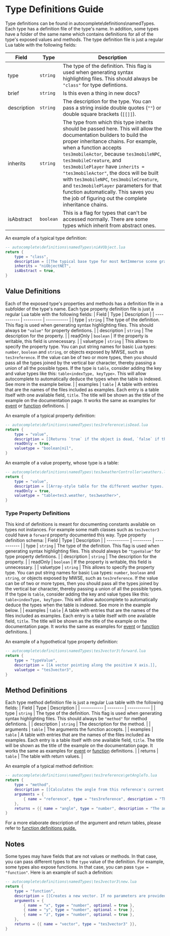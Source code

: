 # Type Definitions Guide

Type definitions can be found in autocomplete\definitions\namedTypes. Each type has a definition file of the type's name. In addition, some types have a folder of the same name which contains definitions for all of the type's exposed values and methods. The type definition file is just a regular Lua table with the following fields:

| Field       | Type      | Description |
| ----------- | --------- | ----------- |
| type        | `string`  | The type of the definition. This flag is used when generating syntax highlighting files. This should always be `"class"` for type defintions. |
| brief       | `string`  | Is this even a thing in new docs? |
| description | `string`  | The description for the type. You can pass a string inside double quotes (`""`) or double square brackets (`[[]]`). |
| inherits    | `string`  | The type from which this type inherits should be passed here. This will allow the documentation builders to build the proper inheritance chains. For example, when a function accepts `tes3mobileActor`, because `tes3mobileNPC`, `tes3mobileCreature`, and `tes3mobilePlayer` have `inherits = "tes3mobileActor"`, the docs will be built with `tes3mobileNPC`, `tes3mobileCreature`, and `tes3mobilePlayer` parameters for that function automatically. This saves you the job of figuring out the complete inheritance chains. |
| isAbstract  | `boolean` | This is a flag for types that can't be accessed normally. There are some types which inherit from abstract ones. |

An example of a typical type definition:

```lua
-- autocomplete\definitions\namedTypes\niAVObject.lua
return {
	type = "class",
	description = [[The typical base type for most NetImmerse scene graph objects.]],
	inherits = "niObjectNET",
	isAbstract = true,
}
```

## Value Definitions

Each of the exposed type's properties and methods has a definition file in a subfolder of the type's name. Each type property definition file is just a regular Lua table with the following fields:
| Field       | Type      | Description |
| ----------- | --------- | ----------- |
| type        | `string`  | The type of the definition. This flag is used when generating syntax highlighting files. This should always be `"value"` for property defintions. |
| description | `string`  | The description for the property. |
| readOnly    | `boolean` | If the property is writable, this field is unnecessary. |
| valuetype   | `string`  | This allows to specify the property type. You can put string names for basic Lua types: `number`, `boolean` and `string`, or objects exposed by MWSE, such as `tes3reference`. If the value can be of two or more types, then you should pass all the types joined by the vertical bar character, thereby passing a union of all the possible types. If the type is `table`, consider adding the key and value types like this: `table<indexType, keyType>`. This will allow autocomplete to automatically deduce the types when the table is indexed. See more in the example below. |
| examples    | `table`   | A table with entries that are the names of the files included as examples. Each entry is a table itself with one available field, `title`. The title will be shown as the title of the example on the documentation page. It works the same as examples for [event](https://github.com/MWSE/MWSE/blob/master/docs/event-definitions-guide.md) or [function](https://github.com/MWSE/MWSE/blob/master/docs/function-definitions-guide.md) definitions. |

An example of a typical property definition:

```lua
-- autocomplete\definitions\namedTypes\tes3reference\isDead.lua
return {
	type = "value",
	description = [[Returns `true` if the object is dead, `false` if they are alive, or `nil` if that couldn't be determined.]],
	readOnly = true,
	valuetype = "boolean|nil",
}
```

An example of a value property, whose type is a table:

```lua
-- autocomplete\definitions\namedTypes\tes3weatherController\weathers.lua
return {
	type = "value",
	description = [[Array-style table for the different weather types. Each object in the table is a [tes3weather](https://mwse.github.io/MWSE/types/tes3weather/). The indexes in the table correspond to the [`tes3.weather`](https://mwse.github.io/MWSE/references/weather-types/) enumeration.]],
	readOnly = true,
	valuetype = "table<tes3.weather, tes3weather>",
}
```

### Type Property Definitions

This kind of definitions is meant for documenting constants available on types not instances. For example some math classes such as `tes3vector3` could have a `forward` property documented this way. Type property definition schema:
| Field       | Type      | Description |
| ----------- | --------- | ----------- |
| type        | `string`  | The type of the definition. This flag is used when generating syntax highlighting files. This should always be `"typeValue"` for type property defintions. |
| description | `string`  | The description for the property. |
| readOnly    | `boolean` | If the property is writable, this field is unnecessary. |
| valuetype   | `string`  | This allows to specify the property type. You can put string names for basic
Lua types: `number`, `boolean` and `string`, or objects exposed by MWSE, such as `tes3reference`. If the value can be of two or more types, then you should pass all the types joined by the vertical bar character, thereby passing a union of all the possible types. If the type is `table`, consider adding the key and value types like this: `table<indexType, keyType>`. This will allow autocomplete to automatically deduce the types when the table is indexed. See more in the example below. |
| examples    | `table`   | A table with entries that are the names of the files included as examples. Each entry is a table itself with one available field, `title`. The title will be shown as the title of the example on the documentation page. It works the same as examples for [event](https://github.com/MWSE/MWSE/blob/master/docs/event-definitions-guide.md) or [function](https://github.com/MWSE/MWSE/blob/master/docs/function-definitions-guide.md) definitions. |

An example of a hypothetical type property definition:

```lua
-- autocomplete\definitions\namedTypes\tes3vector3\forward.lua
return {
	type = "typeValue",
	description = [[A vector pointing along the positive X axis.]],
	valuetype = "tes3vector3",
}
```

## Method Definitions

Each type method definition file is just a regular Lua table with the following fields:
| Field       | Type     | Description |
| ----------- | -------- | ----------- |
| type        | `string` | The type of the definition. This flag is used when generating syntax highlighting files. This should always be `"method"` for method defintions. |
| description | `string` | The description for the method. |
| arguments   | `table`  | The arguments the function accepts. |
| examples    | `table`  | A table with entries that are the names of the files included as examples. Each entry is a table itself with one available field, `title`. The title will be shown as the title of the example on the documentation page. It works the same as examples for [event](https://github.com/MWSE/MWSE/blob/master/docs/event-definitions-guide.md) or [function](https://github.com/MWSE/MWSE/blob/master/docs/function-definitions-guide.md) definitions. |
| returns     | `table`  | The table with return values. |

An example of a typical method definition:

```lua
-- autocomplete\definitions\namedTypes\tes3reference\getAngleTo.lua
return {
	type = "method",
	description = [[Calculates the angle from this reference's current facing to the target reference.]],
	arguments = {
		{ name = "reference", type = "tes3reference", description = "The reference to calculate the angle to." },
	},
	returns = {{ name = "angle", type = "number", description = "The angle to the given reference." }},
}
```

For a more elaborate description of the argument and return tables, please refer to [function definitions guide.](https://github.com/MWSE/MWSE/blob/master/docs/function-definitions-guide.md)

## Notes

Some types may have fields that are not values or methods. In that case, you can pass different types to the `type` value of the definition. For example, some types also expose functions. In that case, you can pass `type = "function"`. Here is an example of such a definition:

```lua
-- autocomplete\definitions\namedTypes\tes3vector3\new.lua
return {
	type = "function",
	description = [[Creates a new vector. If no parameters are provided, an empty set will be constructed.]],
	arguments = {
		{ name = "x", type = "number", optional = true },
		{ name = "y", type = "number", optional = true },
		{ name = "z", type = "number", optional = true },
	},
	returns = {{ name = "vector", type = "tes3vector3" }},
}
```
